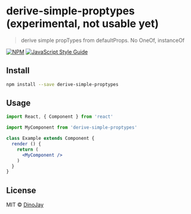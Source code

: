# derive-simple-proptypes (experimental, not usable yet)

> derive simple propTypes from defaultProps. No OneOf, instanceOf

[![NPM](https://img.shields.io/npm/v/derive-simple-proptypes.svg)](https://www.npmjs.com/package/derive-simple-proptypes) [![JavaScript Style Guide](https://img.shields.io/badge/code_style-standard-brightgreen.svg)](https://standardjs.com)

## Install

```bash
npm install --save derive-simple-proptypes
```

## Usage

```jsx
import React, { Component } from 'react'

import MyComponent from 'derive-simple-proptypes'

class Example extends Component {
  render () {
    return (
      <MyComponent />
    )
  }
}
```

## License

MIT © [DinoJay](https://github.com/DinoJay)
